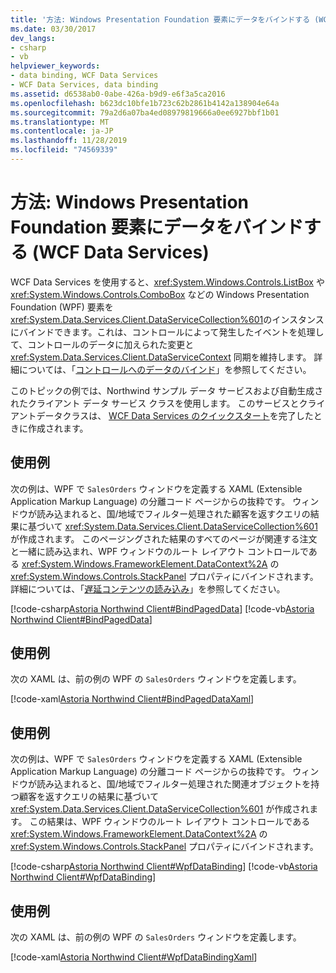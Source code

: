 ```yaml
---
title: '方法: Windows Presentation Foundation 要素にデータをバインドする (WCF Data Services)'
ms.date: 03/30/2017
dev_langs:
- csharp
- vb
helpviewer_keywords:
- data binding, WCF Data Services
- WCF Data Services, data binding
ms.assetid: d6538ab0-0abe-426a-b9d9-e6f3a5ca2016
ms.openlocfilehash: b623dc10bfe1b723c62b2861b4142a138904e64a
ms.sourcegitcommit: 79a2d6a07ba4ed08979819666a0ee6927bbf1b01
ms.translationtype: MT
ms.contentlocale: ja-JP
ms.lasthandoff: 11/28/2019
ms.locfileid: "74569339"
---
```

# <a name="how-to-bind-data-to-windows-presentation-foundation-elements-wcf-data-services"></a>方法: Windows Presentation Foundation 要素にデータをバインドする (WCF Data Services)
WCF Data Services を使用すると、<xref:System.Windows.Controls.ListBox> や <xref:System.Windows.Controls.ComboBox> などの Windows Presentation Foundation (WPF) 要素を <xref:System.Data.Services.Client.DataServiceCollection%601>のインスタンスにバインドできます。これは、コントロールによって発生したイベントを処理して、コントロールのデータに加えられた変更と <xref:System.Data.Services.Client.DataServiceContext> 同期を維持します。 詳細については、「[コントロールへのデータのバインド](binding-data-to-controls-wcf-data-services.md)」を参照してください。  
  
 このトピックの例では、Northwind サンプル データ サービスおよび自動生成されたクライアント データ サービス クラスを使用します。 このサービスとクライアントデータクラスは、 [WCF Data Services のクイックスタート](quickstart-wcf-data-services.md)を完了したときに作成されます。  
  
## <a name="example"></a>使用例  
 次の例は、WPF で `SalesOrders` ウィンドウを定義する XAML (Extensible Application Markup Language) の分離コード ページからの抜粋です。 ウィンドウが読み込まれると、国/地域でフィルター処理された顧客を返すクエリの結果に基づいて <xref:System.Data.Services.Client.DataServiceCollection%601> が作成されます。 このページングされた結果のすべてのページが関連する注文と一緒に読み込まれ、WPF ウィンドウのルート レイアウト コントロールである <xref:System.Windows.FrameworkElement.DataContext%2A> の <xref:System.Windows.Controls.StackPanel> プロパティにバインドされます。 詳細については、「[遅延コンテンツの読み込み](loading-deferred-content-wcf-data-services.md)」を参照してください。  
  
 [!code-csharp[Astoria Northwind Client#BindPagedData](../../../../samples/snippets/csharp/VS_Snippets_Misc/astoria_northwind_client/cs/customerorderswpf3.xaml.cs#bindpageddata)]
 [!code-vb[Astoria Northwind Client#BindPagedData](../../../../samples/snippets/visualbasic/VS_Snippets_Misc/astoria_northwind_client/vb/customerorderswpf3.xaml.vb#bindpageddata)]  
  
## <a name="example"></a>使用例  
 次の XAML は、前の例の WPF の `SalesOrders` ウィンドウを定義します。  
  
 [!code-xaml[Astoria Northwind Client#BindPagedDataXaml](../../../../samples/snippets/visualbasic/VS_Snippets_Misc/astoria_northwind_client/vb/customerorderswpf3.xaml#bindpageddataxaml)]  
  
## <a name="example"></a>使用例  
 次の例は、WPF で `SalesOrders` ウィンドウを定義する XAML (Extensible Application Markup Language) の分離コード ページからの抜粋です。 ウィンドウが読み込まれると、国/地域でフィルター処理された関連オブジェクトを持つ顧客を返すクエリの結果に基づいて <xref:System.Data.Services.Client.DataServiceCollection%601> が作成されます。 この結果は、WPF ウィンドウのルート レイアウト コントロールである <xref:System.Windows.FrameworkElement.DataContext%2A> の <xref:System.Windows.Controls.StackPanel> プロパティにバインドされます。  
  
 [!code-csharp[Astoria Northwind Client#WpfDataBinding](../../../../samples/snippets/csharp/VS_Snippets_Misc/astoria_northwind_client/cs/customerorderswpf.xaml.cs#wpfdatabinding)]
 [!code-vb[Astoria Northwind Client#WpfDataBinding](../../../../samples/snippets/visualbasic/VS_Snippets_Misc/astoria_northwind_client/vb/customerorderswpf.xaml.vb#wpfdatabinding)]  
  
## <a name="example"></a>使用例  
 次の XAML は、前の例の WPF の `SalesOrders` ウィンドウを定義します。  
  
 [!code-xaml[Astoria Northwind Client#WpfDataBindingXaml](../../../../samples/snippets/visualbasic/VS_Snippets_Misc/astoria_northwind_client/vb/customerorderswpf.xaml#wpfdatabindingxaml)]
